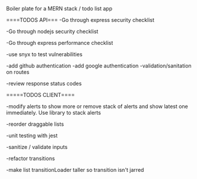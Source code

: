 Boiler plate for a MERN stack / todo list app

====TODOS API===
-Go through express security checklist

-Go through nodejs security checklist

-Go through express performance checklist

-use snyx to test vulnerabilities

-add github authentication
-add google authentication
-validation/sanitation on routes

-review response status codes

=====TODOS CLIENT====

-modify alerts to show more or remove stack of alerts and show latest one immediately. Use library to stack alerts

-reorder draggable lists

-unit testing with jest

-sanitize / validate inputs

-refactor transitions

-make list transitionLoader taller so transition isn't jarred
